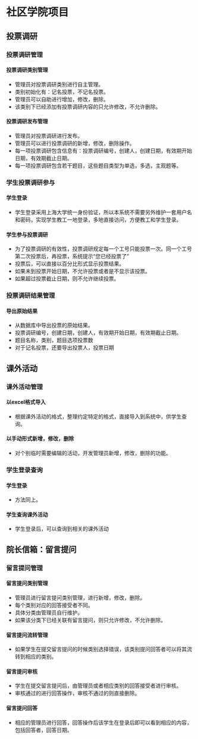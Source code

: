 # 社区学院项目
## 投票调研
### 投票调研管理
#### 投票调研类别管理
- 管理员对投票调研类别进行自主管理。
- 类别初始化有：记名投票，不记名投票。
- 管理员可以自助进行增加，修改，删除。
- 该类别下已经添加有投票调研内容的只允许修改，不允许删除。
#### 投票调研发布管理
- 管理员对投票调研进行发布。
- 管理员可以进行投票调研的新增，修改，删除操作。
- 每一项投票调研包含信息有：投票调研编号，创建人，创建日期，有效期开始日期，有效期截止日期。
- 每一项投票调研包含若干题目，这些题目类型为单选，多选，主观题等。
### 学生投票调研参与
#### 学生登录
- 学生登录采用上海大学统一身份验证，所以本系统不需要另外维护一套用户名和密码，实现学生教工一地登录，多地直接访问，方便教工和学生登录。
#### 学生参与投票调研
- 为了投票调研的有效性，投票调研规定每一个工号只能投票一次。同一个工号第二次投票后，再投票，系统提示“您已经投票了”
- 投票后，可以直接以百分比形式显示投票结果。
- 如果未到投票开始日期，不允许投票或者是不显示该投票。
- 如果超过投票截止日期，则不允许继续投票。
### 投票调研结果管理
#### 导出原始结果
- 从数据库中导出投票的原始结果。
- 投票调研编号，创建日期，创建人，有效期开始日期，有效期截止日期。
- 题目名称，类别，题目选项投票数
- 对于记名投票，还要导出投票人，投票日期
## 课外活动
### 课外活动管理
#### 以excel格式导入
- 根据课外活动的格式，整理约定特定的格式，直接导入到系统中，供学生查询。
#### 以手动形式新增，修改，删除
- 对个别临时需要编辑的活动，开发管理员新增，修改，删除的功能。
### 学生登录查询
#### 学生登录
- 方法同上。
#### 学生查询课外活动
- 学生登录后，可以查询到相关的课外活动
## 院长信箱：留言提问
### 留言提问管理
#### 留言提问类别管理
- 管理员进行留言提问类别管理，进行新增，修改，删除。
- 每个类别对应的回答接受者不同。
- 具体分类由管理员自行维护。
- 如果该分类下已经关联有留言提问，则只允许修改，不允许删除。
#### 留言提问流转管理
- 如果学生在提交留言提问的时候类别选择错误，该类别提问回答者可以将其流转到相应的类别。
#### 留言提问审核
- 学生在提交留言提问后，由管理员或者相应类别的回答接受者进行审核。
- 审核通过的进行回答操作，审核不通过的则直接删除。
#### 留言提问回答
- 相应的管理员进行回答，回答操作后该学生在登录后即可以看到相应的内容，包括回答者，回答日期。

